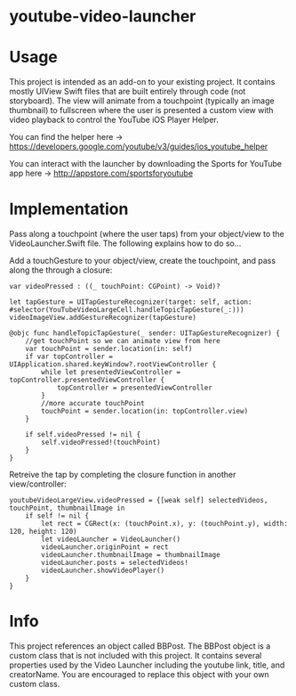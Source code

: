 # youtube-video-launcher

# Usage
This project is intended as an add-on to your existing project. It contains mostly UIView Swift files that are built entirely through code (not storyboard). The view will animate from a touchpoint (typically an image thumbnail) to fullscreen where the user is presented a custom view with video playback to control the YouTube iOS Player Helper. 

You can find the helper here -> https://developers.google.com/youtube/v3/guides/ios_youtube_helper

You can interact with the launcher by downloading the Sports for YouTube app here -> http://appstore.com/sportsforyoutube

# Implementation
Pass along a touchpoint (where the user taps) from your object/view to the VideoLauncher.Swift file. The following explains how to do so...

Add a touchGesture to your object/view, create the touchpoint, and pass along the through a closure:
```
var videoPressed : ((_ touchPoint: CGPoint) -> Void)?

let tapGesture = UITapGestureRecognizer(target: self, action: #selector(YouTubeVideoLargeCell.handleTopicTapGesture(_:)))
videoImageView.addGestureRecognizer(tapGesture)

@objc func handleTopicTapGesture(_ sender: UITapGestureRecognizer) {
    //get touchPoint so we can animate view from here
    var touchPoint = sender.location(in: self)
    if var topController = UIApplication.shared.keyWindow?.rootViewController {
        while let presentedViewController = topController.presentedViewController {
            topController = presentedViewController
        }
        //more accurate touchPoint
        touchPoint = sender.location(in: topController.view)
    }

    if self.videoPressed != nil {
        self.videoPressed!(touchPoint)
    }
}
```
Retreive the tap by completing the closure function in another view/controller:
```
youtubeVideoLargeView.videoPressed = {[weak self] selectedVideos, touchPoint, thumbnailImage in
    if self != nil {
        let rect = CGRect(x: (touchPoint.x), y: (touchPoint.y), width: 120, height: 120)
        let videoLauncher = VideoLauncher()
        videoLauncher.originPoint = rect
        videoLauncher.thumbnailImage = thumbnailImage
        videoLauncher.posts = selectedVideos!
        videoLauncher.showVideoPlayer()
    }
}
```
# Info
This project references an object called BBPost. The BBPost object is a custom class that is not included with this project. It contains several properties used by the Video Launcher including the youtube link, title, and creatorName. You are encouraged to replace this object with your own custom class.

